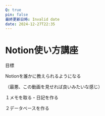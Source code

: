 ```yaml
---
Q: true
pin: false
最終更新日時: Invalid date
date: 2024-12-27T22:35
---
```

# Notion使い方講座

目標

Notionを誰かに教えられるようになる

（最悪、この動画を見せれば良いみたいな感じ）

１メモを取る・日記を作る

２データベースを作る